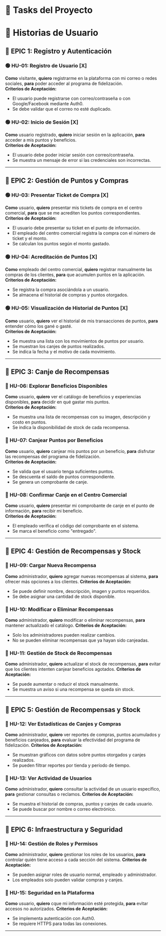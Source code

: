 # 📌 Tasks del Proyecto

# 📁 Historias de Usuario

## **🔹 EPIC 1: Registro y Autenticación**  

### 🟢 **HU-01: Registro de Usuario**  [X]
**Como** visitante, **quiero** registrarme en la plataforma con mi correo o redes sociales, **para** poder acceder al programa de fidelización.  
**Criterios de Aceptación:**  
- El usuario puede registrarse con correo/contraseña o con Google/Facebook mediante Auth0.
- Se debe validar que el correo no esté duplicado.  

### 🟢 **HU-02: Inicio de Sesión**  [X]
**Como** usuario registrado, **quiero** iniciar sesión en la aplicación, **para** acceder a mis puntos y beneficios.  
**Criterios de Aceptación:**  
- El usuario debe poder iniciar sesión con correo/contraseña.  
- Se muestra un mensaje de error si las credenciales son incorrectas.

---  

## **🔹 EPIC 2: Gestión de Puntos y Compras**  

### 🟢 **HU-03: Presentar Ticket de Compra**   [X] 
**Como** usuario, **quiero** presentar mis tickets de compra en el centro comercial, **para** que se me acrediten los puntos correspondientes.  
**Criterios de Aceptación:**  
- El usuario debe presentar su ticket en el punto de información.  
- El empleado del centro comercial registra la compra con el número de ticket y el monto.
- Se calculan los puntos según el monto gastado.  

### 🟢 **HU-04: Acreditación de Puntos**   [X]
**Como** empleado del centro comercial, **quiero** registrar manualmente las compras de los clientes, **para** que acumulen puntos en la aplicación.  
**Criterios de Aceptación:**  
- Se registra la compra asociándola a un usuario.  
- Se almacena el historial de compras y puntos otorgados.  

### 🟢 **HU-05: Visualización de Historial de Puntos**   [X]
**Como** usuario, **quiero** ver el historial de mis transacciones de puntos, **para** entender cómo los gané o gasté.  
**Criterios de Aceptación:**  
- Se muestra una lista con los movimientos de puntos por usuario.  
- Se muestran los canjes de puntos realizados.  
- Se indica la fecha y el motivo de cada movimiento.  

---  

## **🔹 EPIC 3: Canje de Recompensas**  

### 📌 **HU-06: Explorar Beneficios Disponibles**  
**Como** usuario, **quiero** ver el catálogo de beneficios y experiencias disponibles, **para** decidir en qué gastar mis puntos.  
**Criterios de Aceptación:**  
- Se muestra una lista de recompensas con su imagen, descripción y costo en puntos.  
- Se indica la disponibilidad de stock de cada recompensa.  

### 📌 **HU-07: Canjear Puntos por Beneficios**  
**Como** usuario, **quiero** canjear mis puntos por un beneficio, **para** disfrutar las recompensas del programa de fidelización.  
**Criterios de Aceptación:**  
- Se valida que el usuario tenga suficientes puntos.  
- Se descuenta el saldo de puntos correspondiente.  
- Se genera un comprobante de canje.  

### 📌 **HU-08: Confirmar Canje en el Centro Comercial**  
**Como** usuario, **quiero** presentar mi comprobante de canje en el punto de información, **para** recibir mi beneficio.  
**Criterios de Aceptación:**  
- El empleado verifica el código del comprobante en el sistema.  
- Se marca el beneficio como "entregado".  

---  

## **🔹 EPIC 4: Gestión de Recompensas y Stock**  

### 📌 **HU-09: Cargar Nueva Recompensa**  
**Como** administrador, **quiero** agregar nuevas recompensas al sistema, **para** ofrecer más opciones a los clientes.
**Criterios de Aceptación:**  
- Se puede definir nombre, descripción, imagen y puntos requeridos.
- Se debe asignar una cantidad de stock disponible.

### 📌 **HU-10: Modificar o Eliminar Recompensas**  
**Como** administrador, **quiero** modificar o eliminar recompensas, **para** mantener actualizado el catálogo. 
**Criterios de Aceptación:**  
- Solo los administradores pueden realizar cambios.
- No se pueden eliminar recompensas que ya hayan sido canjeadas.

### 📌 **HU-11: Gestión de Stock de Recompensas**  
**Como** administrador, **quiero** actualizar el stock de recompensas, **para** evitar que los clientes intenten canjear beneficios agotados.
**Criterios de Aceptación:**  
- Se puede aumentar o reducir el stock manualmente.
- Se muestra un aviso si una recompensa se queda sin stock.

---  

## **🔹 EPIC 5: Gestión de Recompensas y Stock**  

### 📌 **HU-12: Ver Estadísticas de Canjes y Compras**  
**Como** administrador, **quiero** ver reportes de compras, puntos acumulados y beneficios canjeados, **para** evaluar la efectividad del programa de fidelización.
**Criterios de Aceptación:**  
- Se muestran gráficos con datos sobre puntos otorgados y canjes realizados.
- Se pueden filtrar reportes por tienda y período de tiempo.

### 📌 **HU-13: Ver Actividad de Usuarios**  
**Como** administrador, **quiero** consultar la actividad de un usuario específico, **para** gestionar consultas o reclamos.
**Criterios de Aceptación:**  
- Se muestra el historial de compras, puntos y canjes de cada usuario.
- Se puede buscar por nombre o correo electrónico.

---  

## **🔹 EPIC 6: Infraestructura y Seguridad**  

### 📌 **HU-14: Gestión de Roles y Permisos**  
**Como** administrador, **quiero** gestionar los roles de los usuarios, **para** controlar quién tiene acceso a cada sección del sistema.
**Criterios de Aceptación:**  
- Se pueden asignar roles de usuario normal, empleado y administrador.
- Los empleados solo pueden validar compras y canjes.

### 📌 **HU-15: Seguridad en la Plataforma**  
**Como** usuario, **quiero** cque mi información esté protegida, **para** evitar accesos no autorizados.
**Criterios de Aceptación:**  
- Se implementa autenticación con Auth0.
- Se requiere HTTPS para todas las conexiones.

---  